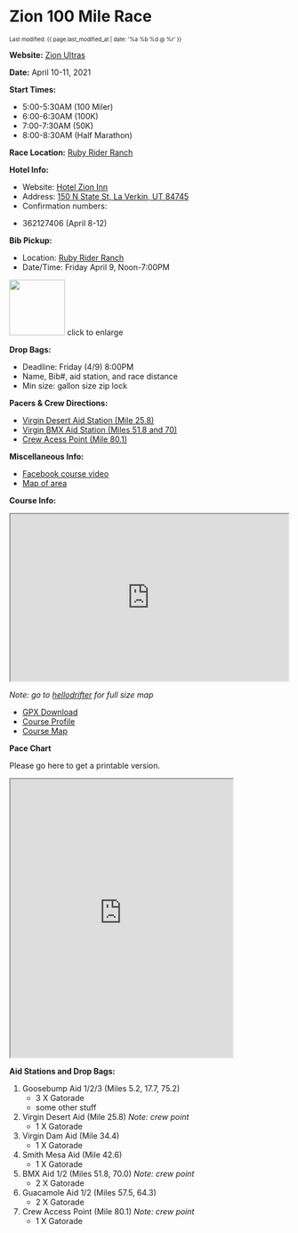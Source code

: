 ---
---
# Zion 100 Mile Race 
<sub><sup>Last modified: {{ page.last_modified_at | date: '%a %b %d @ %r' }}</sup></sub>


**Website:** [Zion Ultras](https://vacationraces.com/ultras/zion)

**Date:** April 10-11, 2021

**Start Times:**
  * 5:00-5:30AM (100 Miler)
  * 6:00-6:30AM (100K)
  * 7:00-7:30AM (50K)
  * 8:00-8:30AM (Half Marathon)

**Race Location:** [Ruby Rider Ranch](https://bit.ly/rrr-map)

**Hotel Info:** 
  * Website: [Hotel Zion Inn](https://hotelzioninn.com)
  * Address: [150 N State St, La Verkin, UT 84745](https://g.page/HotelZionInn?share)
  * Confirmation numbers:
  - 362127406 (April 8-12)

**Bib Pickup:** 
  * Location: [Ruby Rider Ranch](https://bit.ly/rrr-map)
  * Date/Time: Friday April 9, Noon-7:00PM


<a href="{{site.url}}/running/zion/2021-Zion-Drive-thru-bib-pickup.png"><img src="{{site.url}}/running/zion/2021-Zion-Drive-thru-bib-pickup.png" width="100" /></a> 
click to enlarge

**Drop Bags:**
  * Deadline: Friday (4/9) 8:00PM
  * Name, Bib#, aid station, and race distance
  * Min size: gallon size zip lock

**Pacers & Crew Directions:**
  * [Virgin Desert Aid Station (Mile 25.8)](https://goo.gl/maps/p5rxFZBoznb8urrRA)
  * [Virgin BMX Aid Station (Miles 51.8 and 70)](https://goo.gl/maps/fnpPxPqkrCe2ybTZ8)
  * [Crew Acess Point (Mile 80.1)](https://goo.gl/maps/4kyo1vqHFaVM8Qwy9)

**Miscellaneous Info:**
  * [Facebook course video]( https://www.facebook.com/watch/live/?v=758444185083165&ref=watch_permalink)
  * [Map of area](https://www.trailforks.com/trails/map/?lat=37.12523&lon=-113.13548&z=12.2&activitytype=1)

**Course Info:**

<iframe src='https://www.hellodrifter.com/embedded/v1/dlvbdd' width="500" height="300"></iframe>

_Note: go to [hellodrifter](https://www.hellodrifter.com/routes/2021-zion-100-mile-by-ak#) for full size map_

  * [GPX Download](2021-zion-100M.gpx)
  * [Course Profile](2021-zion-100M-profile.png)
  * [Course Map](2021-zion-100M-map.png)

**Pace Chart**

Please go here to get a printable version.
<style>
.responsive-wrap iframe{ max-width: 100%;}
</style>
<div class="responsive-wrap">
<iframe src="https://docs.google.com/spreadsheets/d/e/2PACX-1vSPloevHtXPqV7GEfZ7ghUs7sSI-3UDpvd_RXR7QG8fiqZfZQeIneTkneSkBTZZhVd4b-WVUreSwgdO/pubhtml?gid=796406574&amp;single=true&amp;widget=true&amp;headers=false" height="500" width="400"></iframe>
</div>



**Aid Stations and Drop Bags:**
1. Goosebump Aid 1/2/3 (Miles 5.2, 17.7, 75.2)
    * 3 X Gatorade
    * some other stuff
2. Virgin Desert Aid (Mile 25.8) 
_Note: crew point_
    * 1 X Gatorade
3. Virgin Dam Aid (Mile 34.4)
    * 1 X Gatorade
4. Smith Mesa Aid (Mile 42.6)
    * 1 X Gatorade
5. BMX Aid 1/2 (Miles 51.8, 70.0)
_Note: crew point_
    * 2 X Gatorade
6. Guacamole Aid 1/2 (Miles 57.5, 64.3)
    * 2 X Gatorade
7. Crew Access Point (Mile 80.1)
_Note: crew point_
    * 1 X Gatorade
